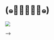 # (๑･̑◡･̑๑)

<a href="https://www.linkedin.com/in/bruce-berrios-015582197/"><img src="https://img.shields.io/badge/LinkedIn-0077B5?style=for-the-badge&logo=linkedin&logoColor=white"></a>

<!--
**Bruception/Bruception** is a ✨ _special_ ✨ repository because its `README.md` (this file) appears on your GitHub profile.

Here are some ideas to get you started:

- 🔭 I’m currently working on ...
- 🌱 I’m currently learning ...
- 👯 I’m looking to collaborate on ...
- 🤔 I’m looking for help with ...
- 💬 Ask me about ...
- 📫 How to reach me: ...
- 😄 Pronouns: ...
- ⚡ Fun fact: ...

[![monkeytype.badge]](https://monkeytype.com/)

<!-- [monkeytype.badge]: https://img.shields.io/endpoint?style=for-the-badge&url=https%3A%2F%2Fmonkeytype-badge-vhd5lan7mmhz.runkit.sh%3Fmessage%3D121wpm%26label%3Dmonkeytype%26logoVariant%3Dtwo -->

-->
